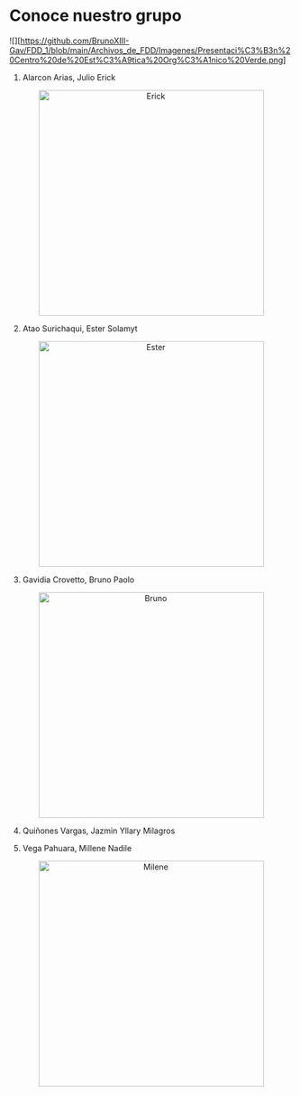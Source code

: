 # Conoce nuestro grupo


![][https://github.com/BrunoXIII-Gav/FDD_1/blob/main/Archivos_de_FDD/Imagenes/Presentaci%C3%B3n%20Centro%20de%20Est%C3%A9tica%20Org%C3%A1nico%20Verde.png]

1. Alarcon Arias, Julio Erick


<p align= "center">
  <img src="https://github.com/BrunoXIII-Gav/FDD_1/blob/main/Archivos_de_FDD/Imagenes/1.jpg" alt="Erick" width="400px"/>
</p>

2. Atao Surichaqui, Ester Solamyt

<p align= "center">
  <img src="https://github.com/BrunoXIII-Gav/FDD_1/blob/main/Archivos_de_FDD/Imagenes/2.jpg" alt="Ester" width="400px"/>
</p>

3. Gavidia Crovetto, Bruno Paolo

<p align= "center">
  <img src="https://github.com/BrunoXIII-Gav/FDD_1/blob/main/Archivos_de_FDD/Imagenes/3.jpg" alt="Bruno" width="400px"/>
</p>

4. Quiñones Vargas, Jazmin Yllary Milagros


5. Vega Pahuara, Millene Nadile

<p align= "center">
  <img src="https://github.com/BrunoXIII-Gav/FDD_1/blob/main/Archivos_de_FDD/Imagenes/5.jpg" alt="Milene" width="400px"/>
</p>

